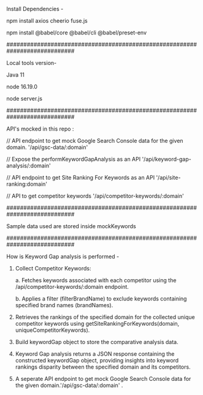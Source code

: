 
Install Dependencies - 

npm install axios cheerio fuse.js

npm install @babel/core @babel/cli @babel/preset-env

############################################################################

Local tools version- 

Java 11

node 16.19.0

node server.js

############################################################################

API's mocked in this repo : 

// API endpoint to get mock Google Search Console data for the given domain.
'/api/gsc-data/:domain'

// Expose the performKeywordGapAnalysis as an API
'/api/keyword-gap-analysis/:domain'


// API endpoint to get Site Ranking For Keywords as an API
'/api/site-ranking:domain'


//  API to get competitor keywords
'/api/competitor-keywords/:domain'

############################################################################

Sample data used are stored inside mockKeywords

############################################################################

How is Keyword Gap analysis is performed - 

1. Collect Competitor Keywords:
   
   a. Fetches keywords associated with each competitor using the /api/competitor-keywords/:domain endpoint.
   
   b. Applies a filter (filterBrandName) to exclude keywords containing specified brand names (brandNames).
3. Retrieves the rankings of the specified domain for the collected unique competitor keywords using getSiteRankingForKeywords(domain, uniqueCompetitorKeywords).
4. Build keywordGap object to store the comparative analysis data.
5. Keyword Gap analysis returns a JSON response containing the constructed keywordGap object, providing insights into keyword rankings disparity between the specified domain and its competitors. 
6. A seperate API endpoint to get mock Google Search Console data for the given domain.'/api/gsc-data/:domain' . 
